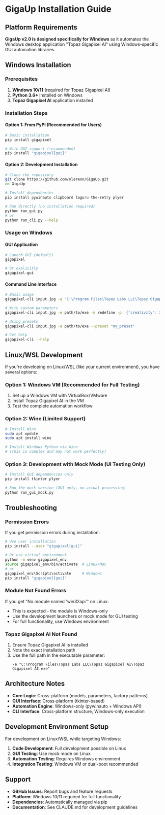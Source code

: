 # GigaUp Installation Guide

## Platform Requirements

**GigaUp v2.0 is designed specifically for Windows** as it automates the Windows desktop application "Topaz Gigapixel AI" using Windows-specific GUI automation libraries.

## Windows Installation

### Prerequisites
1. **Windows 10/11** (required for Topaz Gigapixel AI)
2. **Python 3.6+** installed on Windows
3. **Topaz Gigapixel AI** application installed

### Installation Steps

#### Option 1: From PyPI (Recommended for Users)
```bash
# Basic installation
pip install gigapixel

# With GUI support (recommended)
pip install "gigapixel[gui]"
```

#### Option 2: Development Installation
```bash
# Clone the repository
git clone https://github.com/olereon/GigaUp.git
cd GigaUp

# Install dependencies
pip install pywinauto clipboard loguru the-retry plyer

# Run directly (no installation required)
python run_gui.py
# or
python run_cli.py --help
```

### Usage on Windows

#### GUI Application
```bash
# Launch GUI (default)
gigapixel

# Or explicitly
gigapixel-gui
```

#### Command Line Interface
```bash
# Basic usage
gigapixel-cli input.jpg -e "C:\Program Files\Topaz Labs LLC\Topaz Gigapixel AI\Topaz Gigapixel AI.exe" -m standard_v2 -s 4x

# With custom parameters
gigapixel-cli input.jpg -e path/to/exe -m redefine -p '{"creativity": 3, "texture": 2}'

# Using presets
gigapixel-cli input.jpg -e path/to/exe --preset "my_preset"

# Get help
gigapixel-cli --help
```

## Linux/WSL Development

If you're developing on Linux/WSL (like your current environment), you have several options:

### Option 1: Windows VM (Recommended for Full Testing)
1. Set up a Windows VM with VirtualBox/VMware
2. Install Topaz Gigapixel AI in the VM
3. Test the complete automation workflow

### Option 2: Wine (Limited Support)
```bash
# Install Wine
sudo apt update
sudo apt install wine

# Install Windows Python via Wine
# (This is complex and may not work perfectly)
```

### Option 3: Development with Mock Mode (UI Testing Only)
```bash
# Install GUI dependencies only
pip install tkinter plyer

# Run the mock version (GUI only, no actual processing)
python run_gui_mock.py
```

## Troubleshooting

### Permission Errors
If you get permission errors during installation:
```bash
# Use user installation
pip install --user "gigapixel[gui]"

# Or use virtual environment
python -m venv gigapixel_env
source gigapixel_env/bin/activate  # Linux/Mac
# or
gigapixel_env\Scripts\activate     # Windows
pip install "gigapixel[gui]"
```

### Module Not Found Errors
If you get "No module named 'win32api'" on Linux:
- This is expected - the module is Windows-only
- Use the development launchers or mock mode for GUI testing
- For full functionality, use Windows environment

### Topaz Gigapixel AI Not Found
1. Ensure Topaz Gigapixel AI is installed
2. Note the exact installation path
3. Use the full path in the executable parameter:
   ```
   -e "C:\Program Files\Topaz Labs LLC\Topaz Gigapixel AI\Topaz Gigapixel AI.exe"
   ```

## Architecture Notes

- **Core Logic**: Cross-platform (models, parameters, factory patterns)
- **GUI Interface**: Cross-platform (tkinter-based)
- **Automation Engine**: Windows-only (pywinauto + Windows API)
- **CLI Interface**: Cross-platform structure, Windows-only execution

## Development Environment Setup

For development on Linux/WSL while targeting Windows:

1. **Code Development**: Full development possible on Linux
2. **GUI Testing**: Use mock mode on Linux
3. **Automation Testing**: Requires Windows environment
4. **Integration Testing**: Windows VM or dual-boot recommended

## Support

- **GitHub Issues**: Report bugs and feature requests
- **Platform**: Windows 10/11 required for full functionality
- **Dependencies**: Automatically managed via pip
- **Documentation**: See CLAUDE.md for development guidelines